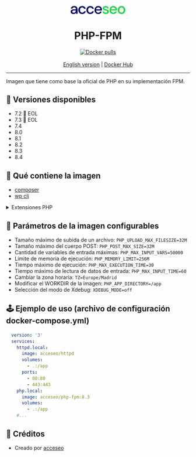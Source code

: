 <div align="center">
    <a href="https://www.acceseo.com">
        <img
            alt="acceseo logo"
            src="logo-acceseo.svg"
            width="150">
    </a>
</div>

<h1 align="center">PHP-FPM</h1>
<div align="center">
    <a href="https://hub.docker.com/r/acceseo/php-fpm"><img src="https://img.shields.io/docker/pulls/acceseo/php-fpm.svg" alt="Docker pulls"></a>
    <br><br>
    <a href="https://github.com/acceseo/php-fpm/tree/main/README.en.md">English version</a> | <a href="https://hub.docker.com/r/acceseo/php-fpm">Docker Hub</a>
</div>

<hr>

Imagen que tiene como base la oficial de PHP en su implementación FPM.

## 🧰 Versiones disponibles
* 7.2 🧟 EOL
* 7.3 🧟 EOL
* 7.4
* 8.0
* 8.1
* 8.2
* 8.3
* 8.4

## 🔨 Qué contiene la imagen
* [composer](https://getcomposer.org/)
* [wp cli](https://wp-cli.org/)
<details>

<summary>Extensiones PHP</summary>

```
[PHP Modules]
Core
ctype
curl
date
dom
exif
fileinfo
filter
ftp (PHP <=8.1)
gd
hash
iconv
intl
json
libxml
mbstring
mysqli
mysqlnd
openssl
pcre
PDO
pdo_mysql
pdo_pgsql
pdo_sqlite
pgsql
Phar
posix
random (PHP >= 8.2)
readline
Reflection
session
SimpleXML
sodium
SPL
sqlite3
standard
tokenizer
xdebug
xml
xmlreader
xmlwriter
zip
zlib

[Zend Modules]
Xdebug
```
</details>

## 📃 Parámetros de la imagen configurables
* Tamaño máximo de subida de un archivo:
  `PHP_UPLOAD_MAX_FILESIZE=32M`
* Tamaño máximo del cuerpo POST:
  `PHP_POST_MAX_SIZE=32M`
* Cantidad de variables de entrada máximas:
  `PHP_MAX_INPUT_VARS=50000`
* Límite de memoria de ejecución:
  `PHP_MEMORY_LIMIT=256M`
* Tiempo máximo de ejecución:
  `PHP_MAX_EXECUTION_TIME=30`
* Tiempo máximo de lectura de datos de entrada:
  `PHP_MAX_INPUT_TIME=60`
* Cambiar la zona horaria:
  `TZ=Europe/Madrid`
* Modificar el WORKDIR de la imagen:
  `PHP_APP_DIRECTORY=/app`
* Selección del modo de Xdebug:
  `XDEBUG_MODE=off`

## 🕹️ Ejemplo de uso (archivo de configuración docker-compose.yml) 
  ```yaml
    version: '3'
    services:
      httpd.local:
        image: acceseo/httpd
        volumes:
          - .:/app
        ports:
          - 80:80
          - 443:443
      php.local:
        image: acceseo/php-fpm:8.3
        volumes:
          - .:/app
      #...
  ```

## 👷 Créditos
* Creado por [acceseo](https://acceseo.com)
